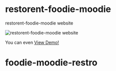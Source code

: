 # restorent-foodie-moodie

restorent-foodie-moodie website

![restorent-foodie-moodie website](img/screencapture-file-Users-mac-Desktop-happy-holi-website-index-html-2020-03-24-17_01_40.png)

You can even [View Demo!](https://kumarshanu19.github.io/holi-website/)
# foodie-moodie-restro
